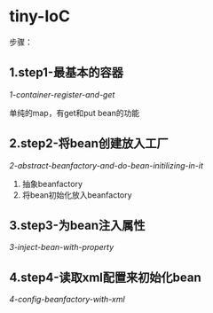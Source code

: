 tiny-IoC
=====

步骤：

## 1.step1-最基本的容器

*1-container-register-and-get*

单纯的map，有get和put bean的功能

## 2.step2-将bean创建放入工厂

*2-abstract-beanfactory-and-do-bean-initilizing-in-it*

1. 抽象beanfactory
2. 将bean初始化放入beanfactory

## 3.step3-为bean注入属性

*3-inject-bean-with-property*

## 4.step4-读取xml配置来初始化bean

*4-config-beanfactory-with-xml*